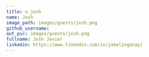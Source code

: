 ```yaml
---
title: e_josh
name: Josh
image_path: images/guests/josh.png
github_username:
aut_pic: images/guests/josh.png
fullname: Josh Javier
linkedin: https://www.linkedin.com/in/jakelinganay/
---
```

